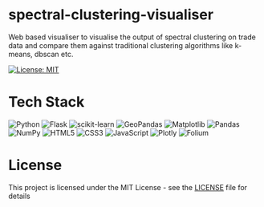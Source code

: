 # spectral-clustering-visualiser
Web based visualiser to visualise the output of spectral clustering on trade data and compare them against traditional clustering algorithms like k-means, dbscan etc.

[![License: MIT](https://img.shields.io/badge/License-MIT-yellow.svg)](https://opensource.org/licenses/MIT)

# Tech Stack
<div display="flex">
  <img src="https://img.shields.io/badge/Python-%233776AB.svg?style=for-the-badge&logo=python&logoColor=white" alt="Python"/>
  <img src="https://img.shields.io/badge/Flask-%23000000.svg?style=for-the-badge&logo=flask&logoColor=white" alt="Flask"/>
  <img src="https://img.shields.io/badge/scikit--learn-%23F7931E.svg?style=for-the-badge&logo=scikit-learn&logoColor=white" alt="scikit-learn"/>
  <img src="https://img.shields.io/badge/GeoPandas-%23306998.svg?style=for-the-badge&logo=python&logoColor=white" alt="GeoPandas"/>
  <img src="https://img.shields.io/badge/Matplotlib-%23E24A33.svg?style=for-the-badge&logo=python&logoColor=white" alt="Matplotlib"/>
  <img src="https://img.shields.io/badge/pandas-%23150458.svg?style=for-the-badge&logo=pandas&logoColor=white" alt="Pandas"/>
  <img src="https://img.shields.io/badge/NumPy-%23013243.svg?style=for-the-badge&logo=numpy&logoColor=white" alt="NumPy"/>
  <img src="https://img.shields.io/badge/HTML5-%23E34F26.svg?style=for-the-badge&logo=html5&logoColor=white" alt="HTML5"/>
  <img src="https://img.shields.io/badge/CSS3-%231572B6.svg?style=for-the-badge&logo=css3&logoColor=white" alt="CSS3"/>
  <img src="https://img.shields.io/badge/JavaScript-%23323330.svg?style=for-the-badge&logo=javascript&logoColor=%23F7DF1E" alt="JavaScript"/>
  <img src="https://img.shields.io/badge/Plotly-%233F4F75.svg?style=for-the-badge&logo=plotly&logoColor=white" alt="Plotly"/>
  <img src="https://img.shields.io/badge/Folium-%23777BB4.svg?style=for-the-badge&logo=python&logoColor=white" alt="Folium"/>
</div>

# License
This project is licensed under the MIT License - see the [LICENSE](LICENSE) file for details
